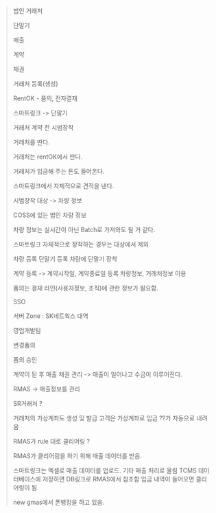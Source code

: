 > 법인 거래처
> 
> 단말기
> 
> 매출
> 
> 계약
> 
> 채권
> 
> 거래처 등록(생성)
> 
> RentOK - 품의, 전자결재
> 
> 스마트링크 -> 단말기
> 
> 거래처 계약 전 시범장착
> 
> 거래처를 딴다.
> 
> 거래처는 rentOK에서 딴다.
> 
> 거래처가 입금해 주는 돈도 들어온다.
> 
> 스마트링크에서 자체적으로 견적을 낸다.
> 
> 시범장착 대상 -> 차량 정보
> 
> COSS에 있는 법인 차량 정보
> 
> 차량 정보는 실시간이 아닌 Batch로 가져와도 될 거 같다.
> 
> 스마트링크 자체적으로 장착하는 경우는 대상에서 제외
> 
> 차량 등록
> 단말기 등록
> 차량에 단말기 장착
> 
> 계약 등록 -> 계약시작일, 계약종료일 등록
> 차량정보, 거래처정보 이용
> 
> 품의는 결재 라인(사용자정보, 조직)에 관한 정보가 필요함.
> 
> SSO
> 
> 서버 Zone : SK네트웍스 대역
> 
> 영업개발팀
> 
> 변경품의
> 
> 품의 승인
> 
> 계약이 된 후 매출 채권 관리
> -> 매출이 일어나고 수금이 이루어진다.
> 
> RMAS -> 매출정보를 관리
> 
> SR거래처 ?
> 
> 거래처의 가상계좌도 생성 및 발급
> 고객은 가상계좌로 입금
> ??가 자동으로 내려옴
> 
> RMAS가 rule 대로 클리어링 ?
> 
> RMAS가 클리어링을 하기 위해 매출 데이터를 받음.
> 
> 스마트링크는 엑셀로 매출 데이터를 업로드.
> 기타 매출 처리로 올림
> TCMS 데이터베이스에 저장하면 DB링크로 RMAS에서 참조함
> 입금 내역이 들어오면 클리어링이 됨
> 
> new gmas에서 폰뱅킹을 하고 있음.
> 
> 
